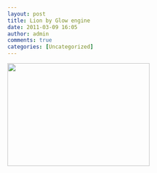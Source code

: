 ```yaml
---
layout: post
title: Lion by Glow engine
date: 2011-03-09 16:05
author: admin
comments: true
categories: [Uncategorized]
---
```

<a onblur="try {parent.deselectBloggerImageGracefully();} catch(e) {}" href="http://1.bp.blogspot.com/-97r3H4fzMo8/TXel0xi8uSI/AAAAAAAABHE/g94ufPzqNSc/s1600/editor_spanza_1.jpg"><img style="cursor:pointer; cursor:hand;width: 320px; height: 232px;" src="http://1.bp.blogspot.com/-97r3H4fzMo8/TXel0xi8uSI/AAAAAAAABHE/g94ufPzqNSc/s320/editor_spanza_1.jpg" border="0" alt="" id="BLOGGER_PHOTO_ID_5582112589220722978" /></a>
